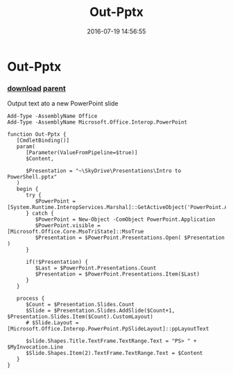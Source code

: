 ﻿---
pid:            6450
parent:         4673
children:       
poster:         abcde
title:          Out-Pptx
date:           2016-07-19 14:56:55
description:    Output text ato a new PowerPoint slide
format:         posh
---

# Out-Pptx

### [download](6450.ps1) [parent](4673.md) 

Output text ato a new PowerPoint slide

```posh
Add-Type -AssemblyName Office
Add-Type -AssemblyName Microsoft.Office.Interop.PowerPoint

function Out-Pptx {
   [CmdletBinding()]
   param(
      [Parameter(ValueFromPipeline=$true)]
      $Content,

      $Presentation = "~\SkyDrive\Presentations\Intro to PowerShell.pptx"
   )
   begin {
      try {
         $PowerPoint = [System.Runtime.InteropServices.Marshal]::GetActiveObject('PowerPoint.Application')
      } catch {
         $PowerPoint = New-Object -ComObject PowerPoint.Application
         $PowerPoint.visible = [Microsoft.Office.Core.MsoTriState]::MsoTrue
         $Presentation = $PowerPoint.Presentations.Open( $Presentation )
      }

      if(!$Presentation) {
         $Last = $PowerPoint.Presentations.Count
         $Presentation = $PowerPoint.Presentations.Item($Last)
      }
   }

   process {
      $Count = $Presentation.Slides.Count
      $Slide = $Presentation.Slides.AddSlide($Count+1, $Presentation.Slides.Item($Count).CustomLayout)
      # $Slide.Layout = [Microsoft.Office.Interop.PowerPoint.PpSlideLayout]::ppLayoutText

      $slide.Shapes.Title.TextFrame.TextRange.Text = "PS> " + $MyInvocation.Line
      $Slide.Shapes.Item(2).TextFrame.TextRange.Text = $Content
   }
}
```
